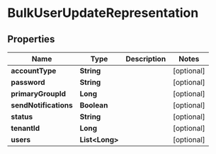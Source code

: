 # BulkUserUpdateRepresentation

## Properties
Name | Type | Description | Notes
------------ | ------------- | ------------- | -------------
**accountType** | **String** |  |  [optional]
**password** | **String** |  |  [optional]
**primaryGroupId** | **Long** |  |  [optional]
**sendNotifications** | **Boolean** |  |  [optional]
**status** | **String** |  |  [optional]
**tenantId** | **Long** |  |  [optional]
**users** | **List&lt;Long&gt;** |  |  [optional]
